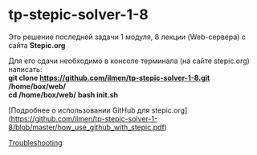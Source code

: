 # tp-stepic-solver-1-8
Это решение последней задачи 1 модуля, 8 лекции (Web-сервера) с сайта **Stepic.org**

Для его сдачи необходимо в консоле терминала (на сайте stepic.org) написать:  
**git clone https://github.com/ilmen/tp-stepic-solver-1-8.git /home/box/web/**  
**cd /home/box/web/** 
**bash init.sh**

[Подробнее о использовании GitHub для stepic.org] (https://github.com/ilmen/tp-stepic-solver-1-8/blob/master/how_use_github_with_stepic.pdf)

[Troubleshooting](https://github.com/ilmen/tp-stepic-solver-1-8/blob/master/Troubleshooting.txt)
